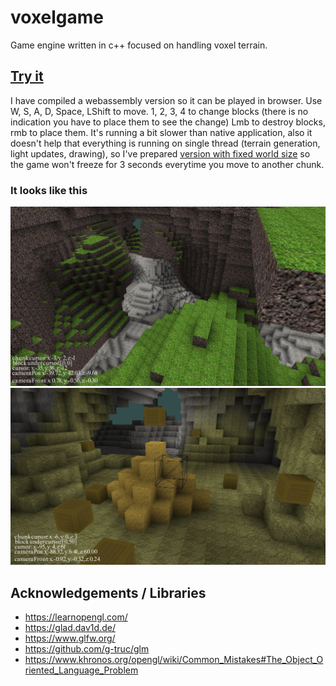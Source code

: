 # voxelgame
Game engine written in c++ focused on handling voxel terrain.

## [Try it](https://snsv-dy.github.io/voxel/dynamicWorld/voxelgame.html)
I have compiled a webassembly version so it can be played in browser.
Use W, S, A, D, Space, LShift to move. 
1, 2, 3, 4 to change blocks (there is no indication you have to place them to see the change)
Lmb to destroy blocks, rmb to place them.
It's running a bit slower than native application, also it doesn't help that everything is running on single thread (terrain generation, light updates, drawing), so I've prepared [version with fixed world size](https://snsv-dy.github.io/voxel/fixedWorld/voxelgame.html) so the game won't freeze for 3 seconds everytime you move to another chunk.

### It looks like this
<img src="screen3.jpg"/>
<img src="screen4.jpg"/>

## Acknowledgements / Libraries
* https://learnopengl.com/
* https://glad.dav1d.de/
* https://www.glfw.org/
* https://github.com/g-truc/glm
* https://www.khronos.org/opengl/wiki/Common_Mistakes#The_Object_Oriented_Language_Problem 


